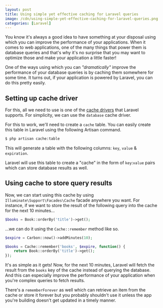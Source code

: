 ```yaml
---
layout: post
title: Using simple yet effective caching for Laravel queries
image: /cdn/using-simple-yet-effective-caching-for-laravel-queries.png
categories: [Laravel]
---
```


You know it's always a good idea to have something at your disposal using which you can improve the performance of your applications. When it comes to web applications, one of the many things that power them is database queries and that's why it's no surprise that you may want to optimize those and make your application a little faster!

One of the ways using which you can *"dramatically"* improve the performance of your database queries is by caching them somewhere for some time. It turns out, if your application is powered by Laravel, you can do this pretty easily.

## Setting up cache driver

For this, all we need to use is one of the [cache drivers](https://laravel.com/docs/7.x/cache#driver-prerequisites) that Laravel supports. For simplicity, we can use the `database` cache driver.

For this to work, we'll need to create a `cache` table. You can easily create this table in Laravel using the following Artisan command.

```bash
$ php artisan cache:table
```

This will generate a table with the following columns: `key`, `value` & `expiration`. 

Laravel will use this table to create a "cache" in the form of `key`:`value` pairs which can store database results as well.

## Using cache to store query results

Now, we can start using this cache by using `Illuminate\Support\Facades\Cache` facade anywhere you want. For instance, if we want to store the result of the following query into the cache for the next 10 minutes...

```php
$books = Book::orderBy('title')->get();
```

...we can do it using the `Cache::remember` method like so.

```php
$expire = Carbon::now()->addMinutes(10);

$books = Cache::remember('books', $expire, function() {
    return Book::orderBy('title')->get();
});
```

It's as simple as it gets! Now, for the next 10 minutes, Laravel will fetch the result from the `books` key of the cache instead of querying the database. And this can especially improve the performance of your application when you're complex queries to fetch results.

There's a `rememberForever` as well which can retrieve an item from the cache or store it forever but you probably shouldn't use it unless the app you're building doesn't get updated in a timely manner.